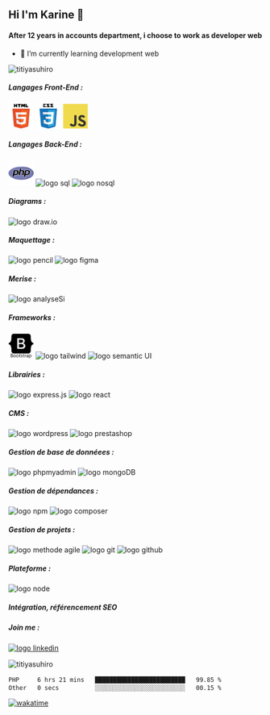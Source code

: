 ## Hi I'm Karine 👋

#### After 12 years in accounts department, i choose to work as developer web

- 🌱 I’m currently learning development web

<p align="left"><img src="https://komarev.com/ghpvc/?username=titiyasuhiro&label=Profile%20views&color=0e75b6&style=flat" alt="titiyasuhiro"/></p>

##### Langages Front-End : 
<img src="https://raw.githubusercontent.com/devicons/devicon/master/icons/html5/html5-original-wordmark.svg" alt="logo html" width="50" height="50"> <img src="https://raw.githubusercontent.com/devicons/devicon/master/icons/css3/css3-original-wordmark.svg" alt="logo css" width="50" height="50"> <img src="https://raw.githubusercontent.com/devicons/devicon/master/icons/javascript/javascript-original.svg" alt="logo js" width="50" height="50"> 

##### Langages Back-End : 
<img src="https://raw.githubusercontent.com/devicons/devicon/master/icons/php/php-original.svg" alt="logo php" width="50" height="50"> <img src="https://logodix.com/logo/541959.jpg" alt="logo sql" width="50" height="50"> <img src="https://logodix.com/logo/1960455.jpg" alt="logo nosql" width="50" height="50">

##### Diagrams : 
<img src="https://fitsmallbusiness.com/wp-content/uploads/2019/06/draw.io_.png" alt="logo draw.io" width="60" height="50">

##### Maquettage : 
<img src="https://cdn4.vectorstock.com/i/1000x1000/56/43/pencil-logo-icon-design-template-vector-22505643.jpg" alt="logo pencil" width="60" height="50"> <img src="https://logospng.org/wp-content/uploads/figma.png" alt="logo figma" width="60" height="50">

##### Merise :
<img src="https://pbs.twimg.com/profile_images/488995063913934848/g_1E9Mn6.png" alt="logo analyseSi" width="60" height="50">

##### Frameworks : 
<img src="https://raw.githubusercontent.com/devicons/devicon/master/icons/bootstrap/bootstrap-plain-wordmark.svg" alt="logo php" width="50" height="50"> <img src="https://getlogovector.com/wp-content/uploads/2021/01/tailwind-css-logo-vector.png" alt="logo tailwind" width="80" height="60"> <img src="https://cdn.freebiesupply.com/logos/thumbs/2x/semantic-ui-logo.png" alt="logo semantic UI" width="60" height="50">

##### Librairies : 
<img src="https://buttercms.com/static/images/tech_banners/ExpressJS.8587dd0647ca.png" alt="logo express.js" width="60" height="50"> <img src="https://logos-download.com/wp-content/uploads/2016/09/React_logo_small.png" alt="logo react" width="60" height="50">

##### CMS : 
<img src="https://logos-world.net/wp-content/uploads/2020/10/WordPress-Logo.png" alt="logo wordpress" width="80" height="50"> <img src="https://www.getpagespeed.com/wp-content/uploads/2017/12/Vertical-Logo-2015.png" alt="logo prestashop" width="60" height="50">

##### Gestion de base de donnéees :
<img src="https://www.phpmyadmin.net/static/images/logo-og.png" alt="logo phpmyadmin" width="60" height="50"> <img src="http://s3.amazonaws.com/info-mongodb-com/_com_assets/media/mongodb-logo-rgb.jpeg" alt="logo mongoDB" width="60" height="50">

##### Gestion de dépendances :
<img src="https://s3.amazonaws.com/keybase_processed_uploads/6fcb3b3be126569f1ea09ad725727405_360_360.jpg" alt="logo npm" width="60" height="50"> <img src="https://getcomposer.org/img/logo-composer-transparent3.png" alt="logo composer" width="60" height="50">

##### Gestion de projets :
<img src="https://www.britlog.com/files/methode-agile.png" alt="logo methode agile" width="60" height="50"> <img src="https://1000marcas.net/wp-content/uploads/2021/06/Git-Logo-1280x800.png" alt="logo git" width="60" height="50"> <img src="https://logosmarcas.net/wp-content/uploads/2020/12/GitHub-Logo.png" alt="logo github" width="60" height="50">

##### Plateforme :
<img src="http://nodejs.org/images/logos/nodejs-dark.png" alt="logo node" width="60" height="50">

##### Intégration, référencement SEO

##### Join me : 
<a href="https://www.linkedin.com/in/karine-gard%C3%A8re-2aa6b465/
"><img src="https://raw.githubusercontent.com/rahuldkjain/github-profile-readme-generator/master/src/images/icons/Social/linked-in-alt.svg" alt="logo linkedin" width="40" height="40"></a>

<p><img align="center" src="https://github-readme-streak-stats.herokuapp.com/?user=titiyasuhiro&" alt="titiyasuhiro" /></p>

<!--START_SECTION:waka-->

```text
PHP     6 hrs 21 mins   █████████████████████████   99.85 %
Other   0 secs          ░░░░░░░░░░░░░░░░░░░░░░░░░   00.15 %
```

<!--END_SECTION:waka-->
[![wakatime](https://wakatime.com/badge/user/e42050be-3e63-4d7d-a312-7ee717562fc3.svg)](https://wakatime.com/@e42050be-3e63-4d7d-a312-7ee717562fc3)
